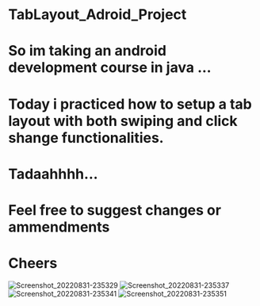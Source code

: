# TabLayout_Adroid_Project
# So im taking an android development course in java ...
# Today i practiced how to setup a tab layout with both swiping and click shange functionalities.
# Tadaahhhh...
# Feel free to suggest changes or ammendments
# Cheers
![Screenshot_20220831-235329](https://user-images.githubusercontent.com/112559077/187799836-15f51472-7d45-49f0-82ef-1724a84defc9.png)
![Screenshot_20220831-235337](https://user-images.githubusercontent.com/112559077/187799863-48e4973b-f650-41ce-9346-051095276dcc.png)
![Screenshot_20220831-235341](https://user-images.githubusercontent.com/112559077/187799874-1aab2393-eab7-44d8-ae50-46a79fe33c44.png)
![Screenshot_20220831-235351](https://user-images.githubusercontent.com/112559077/187799878-c0eb6dd2-3163-4bb7-bdf1-36e0dff92e08.png)
